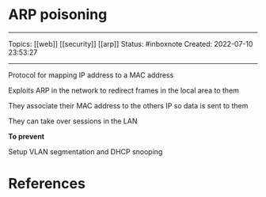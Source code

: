 # ARP poisoning
---
Topics: [[web]] [[security]] [[arp]]
Status: #inboxnote
Created: 2022-07-10 23:53:27

---

Protocol for mapping IP address to a MAC address

Exploits ARP in the network to redirect frames in the local area to them

They associate their MAC address to the others IP so data is sent to them

They can take over sessions in the LAN

**To prevent**

Setup VLAN segmentation and DHCP snooping

# References

